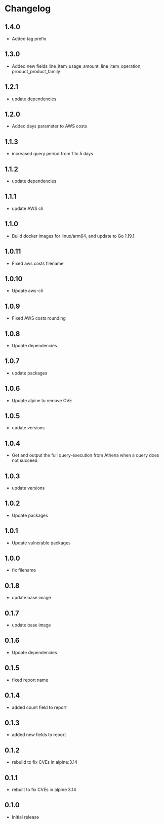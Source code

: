 # Changelog

## 1.4.0
* Added tag prefix

## 1.3.0
* Added new fields line_item_usage_amount, line_item_operation, product_product_family

## 1.2.1
* update dependencies

## 1.2.0
* Added days parameter to AWS costs

## 1.1.3
* increased query period from 1 to 5 days

## 1.1.2
* update dependencies

## 1.1.1
* update AWS cli

## 1.1.0
* Build docker images for linux/arm64, and update to Go 1.19.1

## 1.0.11
* Fixed aws costs filename

## 1.0.10
* Update aws-cli

## 1.0.9
* Fixed AWS costs rounding

## 1.0.8
* Update dependencies

## 1.0.7
* update packages

## 1.0.6
* Update alpine to remove CVE

## 1.0.5
* update versions

## 1.0.4
* Get and output the full query-execution from Athena when a query does not succeed.

## 1.0.3
* update versions

## 1.0.2
* Update packages

## 1.0.1
* Update vulnerable packages

## 1.0.0
* fix filename

## 0.1.8
* update base image

## 0.1.7
* update base image

## 0.1.6
* Update dependencies

## 0.1.5
* fixed report name
## 0.1.4
* added count field to report
## 0.1.3
* added new fields to report
## 0.1.2
* rebuild to fix CVEs in alpine:3.14

## 0.1.1
* rebuilt to fix CVEs in alpine 3.14

## 0.1.0

* Initial release

